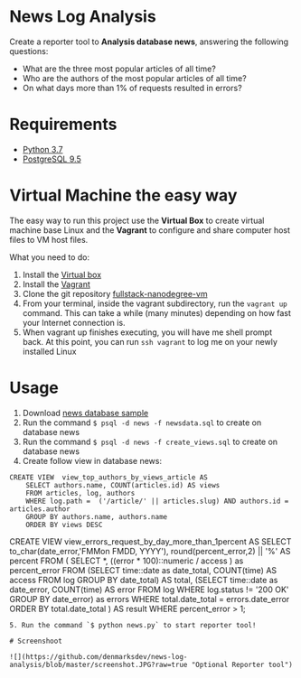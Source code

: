 # News Log Analysis
Create a reporter tool to **Analysis database news**, answering the following questions:
- What are the three most popular articles of all time?
- Who are the authors of the most popular articles of all time?
- On what days more than 1% of requests resulted in errors? 

# Requirements
- [Python 3.7](https://www.python.org/downloads/)
- [PostgreSQL 9.5](https://www.postgresql.org/download/)

# Virtual Machine the easy way

The easy way to run this project use the **Virtual Box** to create virtual machine base Linux and the **Vagrant** to configure and share computer host files to VM host files.

What you need to do:

1. Install the [Virtual box](https://www.virtualbox.org/wiki/Downloads)
1. Install the [Vagrant ](https://www.vagrantup.com/downloads.html)
1. Clone the git repository [fullstack-nanodegree-vm](https://github.com/udacity/fullstack-nanodegree-vm)
1. From your terminal, inside the vagrant subdirectory, run the `vagrant up` command. This can take a while (many minutes) depending on how fast your Internet connection is.
1. When vagrant up finishes executing, you will have me shell prompt back. At this point, you can run `ssh vagrant` to log me on your newly installed Linux


# Usage
   
1. Download [news database sample](https://d17h27t6h515a5.cloudfront.net/topher/2016/August/57b5f748_newsdata/newsdata.zip)
2. Run the command  `$ psql -d news -f newsdata.sql` to create on database news 
3. Run the command  `$ psql -d news -f create_views.sql` to create on database news
4. Create follow view in database news:
```
CREATE VIEW  view_top_authors_by_views_article AS
	SELECT authors.name, COUNT(articles.id) AS views 
	FROM articles, log, authors
	WHERE log.path =  ('/article/' || articles.slug) AND authors.id = articles.author
	GROUP BY authors.name, authors.name
	ORDER BY views DESC 
```
CREATE VIEW view_errors_request_by_day_more_than_1percent AS
	SELECT to_char(date_error,'FMMon FMDD, YYYY'), round(percent_error,2) || '%'  AS percent FROM ( 
		SELECT *, ((error * 100)::numeric / access ) as percent_error FROM 
			(SELECT time::date as date_total, COUNT(time) AS access 
		 FROM log
			 GROUP BY date_total) AS total,
			(SELECT time::date as date_error, COUNT(time) AS error
			 FROM log
			 WHERE log.status != '200 OK'
			 GROUP BY date_error) as errors 
		WHERE total.date_total = errors.date_error 
		ORDER BY total.date_total
	) AS result
	WHERE percent_error > 1;
```
5. Run the command `$ python news.py` to start reporter tool!     

# Screenshoot

![](https://github.com/denmarksdev/news-log-analysis/blob/master/screenshot.JPG?raw=true "Optional Reporter tool")
